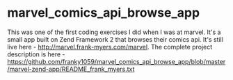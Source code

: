 # marvel_comics_api_browse_app

This was one of the first coding exercises I did when I was at marvel. It's a small app built on Zend Framework 2 that browses their comics api. It's still live here - http://marvel.frank-myers.com/marvel. The complete project description is here - https://github.com/franky1059/marvel_comics_api_browse_app/blob/master/marvel-zend-app/README_frank_myers.txt 

